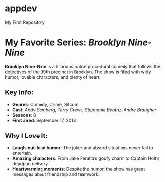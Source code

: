 # appdev
My First Repository
# My Favorite Series: *Brooklyn Nine-Nine*

**Brooklyn Nine-Nine** is a hilarious police procedural comedy that follows the detectives of the 99th precinct in Brooklyn. The show is filled with witty humor, lovable characters, and plenty of heart.

## Key Info:
- **Genres**: Comedy, Crime, Sitcom
- **Cast**: *Andy Samberg*, *Terry Crews*, *Stephanie Beatriz*, *Andre Braugher*
- **Seasons**: 8
- **First aired**: September 17, 2013

## Why I Love It:
- **Laugh-out-loud humor**: The jokes and absurd situations never fail to entertain.
- **Amazing characters**: From Jake Peralta’s goofy charm to Captain Holt’s deadpan delivery.
- **Heartwarming moments**: Despite the humor, the show has great messages about friendship and teamwork.

